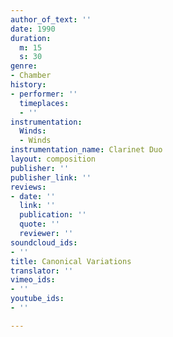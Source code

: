 ```yaml
---
author_of_text: ''
date: 1990
duration:
  m: 15
  s: 30
genre:
- Chamber
history:
- performer: ''
  timeplaces:
  - ''
instrumentation:
  Winds:
  - Winds
instrumentation_name: Clarinet Duo
layout: composition
publisher: ''
publisher_link: ''
reviews:
- date: ''
  link: ''
  publication: ''
  quote: ''
  reviewer: ''
soundcloud_ids:
- ''
title: Canonical Variations
translator: ''
vimeo_ids:
- ''
youtube_ids:
- ''

---
```

